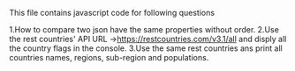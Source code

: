 This file contains javascript code for following questions

1.How to compare two json have the same properties without order.
2.Use the rest countries' API URL ->https://restcountries.com/v3.1/all and disply all the country flags in the console.
3.Use the same rest countries ans print all countries names, regions, sub-region and populations.
